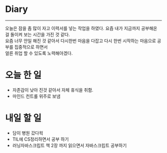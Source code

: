 # Diary
___

오늘은 잠을 좀 많이 자고 이력서를 넣는 작업을 하였다. 요즘 내가 지금까지 공부해온 걸 돌이켜 보는 시간을 가진 것 같다.<br/>
요즘 너무 안일 해진 것 같아서 다시한번 마음을 다잡고 다시 한번 시작하는 마음으로 공부를 집중적으로 하면서<br/>
얼른 취업 할 수 있도록 노력해야겠다.<br/>



# 오늘 한 일

* 자존감이 낮아 진것 같아서 자체 휴식을 취함.
* 마인드 컨트롤 위주로 보냄

# 내일 할 일

* 담이 병원 갔다왹
* TIL에 CS정리하면서 공부 하기
* 러닝자바스크립트 책 2장 까지 읽으면서 자바스크립트 공부하기
